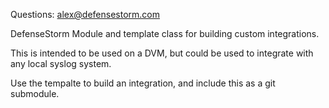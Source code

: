 Questions: alex@defensestorm.com

DefenseStorm Module and template class for building custom integrations.

This is intended to be used on a DVM, but could be used to integrate with
any local syslog system.

Use the tempalte to build an integration, and include this as a git submodule.



